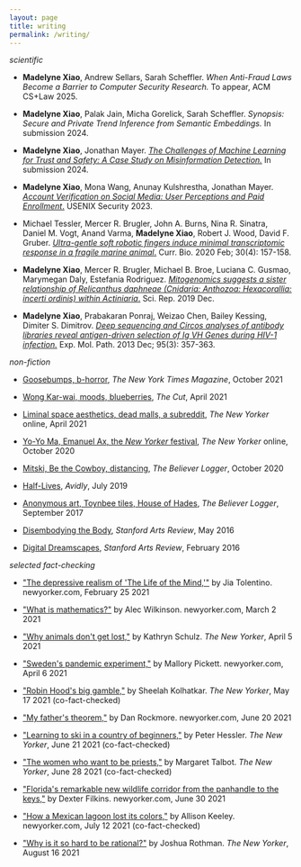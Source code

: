 ```yaml
---
layout: page
title: writing
permalink: /writing/
---
```



_scientific_

- **Madelyne Xiao**, Andrew Sellars, Sarah Scheffler. _When Anti-Fraud Laws Become a Barrier to Computer Security Research._ To appear, ACM CS+Law 2025.

- **Madelyne Xiao**, Palak Jain, Micha Gorelick, Sarah Scheffler. _Synopsis: Secure and Private Trend Inference from Semantic Embeddings._ In submission 2024. 

- **Madelyne Xiao**, Jonathan Mayer. [_The Challenges of Machine Learning for Trust and Safety: A Case Study on Misinformation Detection._](https://arxiv.org/pdf/2308.12215.pdf) In submission 2024.

- **Madelyne Xiao**, Mona Wang, Anunay Kulshrestha, Jonathan Mayer. [_Account Verification on Social Media: User Perceptions and Paid Enrollment_.](https://arxiv.org/abs/2304.14939) USENIX Security 2023.

- Michael Tessler, Mercer R. Brugler, John A. Burns, Nina R. Sinatra, Daniel M. Vogt, Anand Varma, **Madelyne Xiao**, Robert J. Wood, David F. Gruber. [_Ultra-gentle soft robotic fingers induce minimal transcriptomic response in a fragile marine animal_.](https://www.cell.com/current-biology/fulltext/S0960-9822(20)30032-4) Curr. Bio. 2020 Feb; 30(4): 157-158.

- **Madelyne Xiao**, Mercer R. Brugler, Michael B. Broe, Luciana C. Gusmao, Marymegan Daly, Estefania Rodriguez. [_Mitogenomics suggests a sister relationship of Relicanthus daphneae (Cnidaria: Anthozoa: Hexacorallia: incerti ordinis) within Actiniaria_.](https://www.nature.com/articles/s41598-019-54637-6) Sci. Rep. 2019 Dec. 

- **Madelyne Xiao**, Prabakaran Ponraj, Weizao Chen, Bailey Kessing, Dimiter S. Dimitrov. [_Deep sequencing and Circos analyses of antibody libraries reveal antigen-driven selection of Ig VH Genes during HIV-1 infection._](https://www.ncbi.nlm.nih.gov/pmc/articles/PMC3889869/) Exp. Mol. Path. 2013 Dec; 95(3): 357-363.
    
    

_non-fiction_
- [Goosebumps, b-horror](https://www.nytimes.com/2021/10/26/magazine/goosebumps.html), _The New York Times Magazine_, October 2021

- [Wong Kar-wai, moods, blueberries](https://www.thecut.com/2021/04/recognizing-my-asian-heritage-in-wong-kar-wais-films.html), _The Cut_, April 2021

- [Liminal space aesthetics, dead malls, a subreddit](https://www.newyorker.com/culture/rabbit-holes/the-pleasant-head-trip-of-liminal-spaces), _The New Yorker_ online, April 2021

- [Yo-Yo Ma, Emanuel Ax, the _New Yorker_ festival](https://www.newyorker.com/culture/video-dept/yo-yo-ma-and-emanuel-ax-on-the-role-of-music-in-dark-times), _The New Yorker_ online, October 2020

- [Mitski, Be the Cowboy, distancing](https://www.thebeliever.net/logger/distancing-59-be-the-cowboy/), _The Believer Logger_, October 2020

- [Half-Lives](http://avidly.lareviewofbooks.org/2019/07/23/photographic-half-lives/), _Avidly_, July 2019

- [Anonymous art, Toynbee tiles, House of Hades](https://www.thebeliever.net/logger/toynbee/), _The Believer Logger_, September 2017

- [Disembodying the Body](https://web.archive.org/web/20170611075934/http://stanfordartsreview.com/disembodying-the-body/), _Stanford Arts Review_, May 2016

- [Digital Dreamscapes](https://web.archive.org/web/20170611081613/http://stanfordartsreview.com/digital-dreamscapes/), _Stanford Arts Review_, February 2016
   

_selected fact-checking_
- ["The depressive realism of 'The Life of the Mind,'"](https://www.newyorker.com/books/under-review/the-depressive-realism-of-the-life-of-the-mind) by Jia Tolentino. newyorker.com, February 25 2021

- ["What is mathematics?"](https://www.newyorker.com/culture/culture-desk/what-is-mathematics) by Alec Wilkinson. newyorker.com, March 2 2021

- ["Why animals don't get lost,"](https://www.newyorker.com/magazine/2021/04/05/why-animals-dont-get-lost) by Kathryn Schulz. _The New Yorker_, April 5 2021

- ["Sweden's pandemic experiment,"](https://www.newyorker.com/news/dispatch/swedens-pandemic-experiment) by Mallory Pickett. newyorker.com, April 6 2021

- ["Robin Hood's big gamble,"](https://www.newyorker.com/magazine/2021/05/17/robinhoods-big-gamble) by Sheelah Kolhatkar. _The New Yorker_, May 17 2021 (co-fact-checked)

- ["My father's theorem,"](https://www.newyorker.com/science/elements/my-fathers-theorem) by Dan Rockmore. newyorker.com, June 20 2021

- ["Learning to ski in a country of beginners,"](https://www.newyorker.com/magazine/2021/06/21/learning-to-ski-in-a-country-of-beginners) by Peter Hessler. _The New Yorker_, June 21 2021 (co-fact-checked)

- ["The women who want to be priests,"](https://www.newyorker.com/magazine/2021/06/28/the-women-who-want-to-be-priests) by Margaret Talbot. _The New Yorker_, June 28 2021 (co-fact-checked)

- ["Florida's remarkable new wildlife corridor from the panhandle to the keys,"](https://www.newyorker.com/news/us-journal/floridas-remarkable-new-wildlife-corridor-from-the-panhandle-to-the-keys) by Dexter Filkins. newyorker.com, June 30 2021

- ["How a Mexican lagoon lost its colors,"](https://www.newyorker.com/science/elements/how-a-mexican-lagoon-lost-its-colors) by Allison Keeley. newyorker.com, July 12 2021 (co-fact-checked)

- ["Why is it so hard to be rational?"](https://www.newyorker.com/magazine/2021/08/23/why-is-it-so-hard-to-be-rational) by Joshua Rothman. _The New Yorker_, August 16 2021



<!---...and, just for fun, some Metropolitan Diaries for the Times:

- [Out to Lunch](https://www.nytimes.com/2019/05/20/nyregion/metropolitan-diary.html), 5/20/19

- [Rung Up](https://www.nytimes.com/2018/11/26/nyregion/metropolitan-diary.html), about the Zingone Bros' grocery on the Upper West Side, 11/26/18--->
